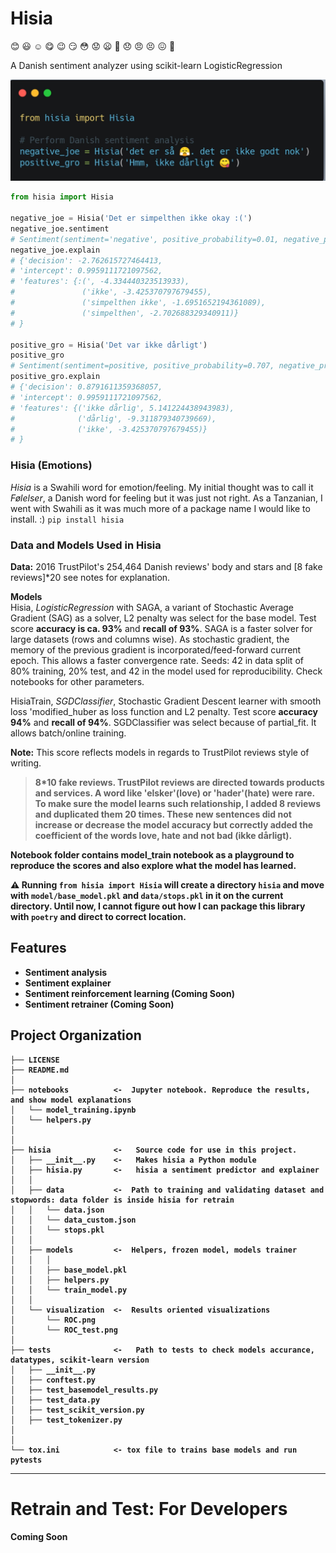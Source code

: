 Hisia
==============================

:blush: :smiley: :relaxed: :yum: :wink: :smirk: :flushed: :worried: :frowning: :triumph: :disappointed: :angry: :persevere: :confounded: :shit: 


A Danish sentiment analyzer using scikit-learn LogisticRegression

![hisia cover](cover_image.png)

```python
from hisia import Hisia

negative_joe = Hisia('Det er simpelthen ikke okay :(')
negative_joe.sentiment
# Sentiment(sentiment='negative', positive_probability=0.01, negative_probability=0.99)
negative_joe.explain
# {'decision': -2.762615727464413, 
# 'intercept': 0.9959111721097562, 
# 'features': {:(', -4.334440323513933),
#               ('ikke', -3.425370797679455), 
#               ('simpelthen ikke', -1.6951652194361089),
#               ('simpelthen', -2.702688329340911)}
# }

positive_gro = Hisia('Det var ikke dårligt')
positive_gro
# Sentiment(sentiment=positive, positive_probability=0.707, negative_probability=0.293)
positive_gro.explain
# {'decision': 0.8791611359368057, 
# 'intercept': 0.9959111721097562, 
# 'features': {('ikke dårlig', 5.141224438943983), 
#              ('dårlig', -9.311879340739669), 
#              ('ikke', -3.425370797679455)}
# }
```
### Hisia (Emotions)
_Hisia_ is a Swahili word for emotion/feeling. My initial thought was to call it _Følelser_, a Danish word for feeling but it was just not right. As a Tanzanian, I went with Swahili as it was much more of a package name I would like to install. :) `pip install hisia`

### Data and Models Used in Hisia

**Data:** 2016 TrustPilot's 254,464 Danish reviews' body and stars and [8 fake reviews]*20 see notes for explanation.<br>

**Models**<br>
Hisia, _LogisticRegression_ with SAGA, a variant of Stochastic Average Gradient (SAG) as a solver, L2 penalty was select for the base model. Test score **accuracy is ca. 93%** and **recall of 93%**. SAGA is a faster solver for large datasets (rows and columns wise). As stochastic gradient, the memory of the previous gradient is incorporated/feed-forward current epoch. This allows a faster convergence rate. Seeds: 42 in data split of 80% training, 20% test, and 42 in the model used for reproducibility. Check notebooks for other parameters.

HisiaTrain, _SGDClassifier_, Stochastic Gradient Descent learner with smooth loss 'modified_huber as loss function and L2 penalty. Test score **accuracy 94%** and **recall of 94%**. SGDClassifier was select because of partial_fit. It allows batch/online training.

**Note:** This score reflects models in regards to TrustPilot reviews style of writing.<b>
 >8*10 fake reviews. TrustPilot reviews are directed towards products and services. A word like 'elsker'(love) or 'hader'(hate) were rare. To make sure the model learns such relationship, I added 8 reviews and duplicated them 20 times. These new sentences did not increase or decrease the model accuracy but correctly added the coefficient of the words love, hate and not bad (ikke dårligt). 

Notebook folder contains model_train notebook as a playground to reproduce the scores and also explore what the model has learned.

:warning: Running `from hisia import Hisia` will create a directory `hisia` and move with `model/base_model.pkl` and `data/stops.pkl` in it on the current directory. Until now, I cannot figure out how I can package this library with `poetry` and direct to correct location.

Features
--------
- Sentiment analysis
- Sentiment explainer
- Sentiment reinforcement learning (Coming Soon)
- Sentiment retrainer (Coming Soon)



Project Organization
------------

    ├── LICENSE
    ├── README.md         
    │
    ├── notebooks          <-  Jupyter notebook. Reproduce the results, and show model explanations
    │   └── model_training.ipynb
    │   └── helpers.py          
    │                         
    │
    ├── hisia              <-   Source code for use in this project.
    │   ├── __init__.py    <-   Makes hisia a Python module
    │   ├── hisia.py       <-   hisia a sentiment predictor and explainer
    │   │
    │   ├── data           <-  Path to training and validating dataset and stopwords: data folder is inside hisia for retrain
    │   │   └── data.json
    │   │   └── data_custom.json
    │   │   └── stops.pkl
    │   │
    │   ├── models         <-  Helpers, frozen model, models trainer
    │   │   │                 
    │   │   ├── base_model.pkl
    │   │   ├── helpers.py
    │   │   └── train_model.py
    │   │
    │   └── visualization  <-  Results oriented visualizations
    │       └── ROC.png
    │       └── ROC_test.png
    │
    ├── tests              <-   Path to tests to check models accurance, datatypes, scikit-learn version
    │   ├── __init__.py
    │   ├── conftest.py
    │   ├── test_basemodel_results.py
    │   ├── test_data.py
    │   ├── test_scikit_version.py
    │   ├── test_tokenizer.py  
    │
    │
    └── tox.ini            <- tox file to trains base models and run pytests


--------
# Retrain and Test: For Developers
Coming Soon
